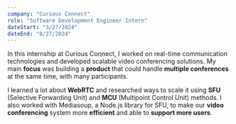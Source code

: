 ```yaml
---
company: "Curious Connect"
role: "Software Development Engineer Intern"
dateStart: "3/27/2024"
dateEnd: "8/27/2024"
---
```


In this internship at Curious Connect, I worked on real-time communication technologies and developed scalable video conferencing solutions. My main **focus** was building a **product** that could handle **multiple conferences** at the same time, with many participants.

I learned a lot about **WebRTC** and researched ways to scale it using **SFU** (Selective Forwarding Unit) and **MCU** (Multipoint Control Unit) methods. I also worked with Mediasoup, a Node.js library for SFU, to make our **video conferencing** system more **efficient** and able to **support more users**.
